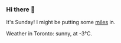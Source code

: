 ### Hi there :wave:

It's Sunday! I might be putting some [miles](https://www.strava.com/athletes/889963) in.

Weather in Toronto: sunny, at -3°C.
